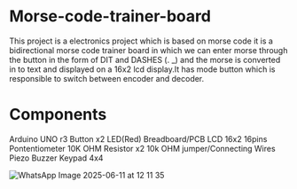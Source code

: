 # Morse-code-trainer-board
This project is a electronics project which is based on morse code it is a bidirectional morse code trainer board in which we can enter morse through the button in the form of DIT and DASHES (. _)  and the morse is converted in to text and displayed on a 16x2 lcd display.It has mode button which is responsible to switch between encoder and decoder.

# Components 
Arduino UNO r3
Button x2
LED(Red)
Breadboard/PCB
LCD 16x2 16pins
Pontentiometer 10K OHM
Resistor x2 10k OHM
jumper/Connecting Wires
Piezo Buzzer
Keypad 4x4

![WhatsApp Image 2025-06-11 at 12 11 35](https://github.com/user-attachments/assets/796630f3-b471-48e9-8532-f1d67e5b22e9)
